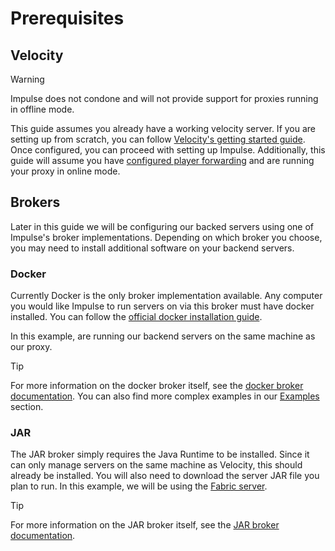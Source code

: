 # Prerequisites

## Velocity

> [!WARNING]
> Impulse does not condone and will not provide support for proxies running in offline mode.

This guide assumes you already have a working velocity server. If you are setting up from scratch, you can follow
[Velocity's getting started guide](https://docs.papermc.io/velocity/getting-started). Once configured, you can proceed
with setting up Impulse. Additionally, this guide will assume you
have [configured player forwarding](https://docs.papermc.io/velocity/player-information-forwarding) and are running your
proxy in online mode.

## Brokers

Later in this guide we will be configuring our backed servers using one of Impulse's broker implementations. Depending
on which broker you choose, you may need to install additional software on your backend servers.

### Docker

Currently Docker is the only broker implementation available. Any computer you would like Impulse to run servers on via
this
broker must have docker installed. You can follow the
[official docker installation guide](https://docs.docker.com/get-docker/).

In this example, are running our backend servers on the same machine as our proxy.

> [!TIP]
> For more information on the docker broker itself, see
> the [docker broker documentation](../reference/docker-broker.md).
> You can also find more complex examples in our [Examples]() section.

### JAR

The JAR broker simply requires the Java Runtime to be installed. Since it can only manage servers on the same machine as
Velocity, this should already be installed. You will also need to download the server JAR file you plan to run. In this
example, we will be using the [Fabric server](https://fabricmc.net/use/server/).

> [!TIP]
> For more information on the JAR broker itself, see
> the [JAR broker documentation](../reference/jar-broker.md).